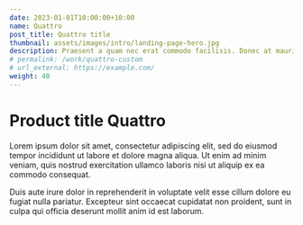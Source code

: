 ```yaml
---
date: 2023-01-01T10:00:00+10:00
name: Quattro
post_title: Quattro title
thumbnail: assets/images/intro/landing-page-hero.jpg
description: Praesent a quam nec erat commodo facilisis. Donec at mauris.
# permalink: /work/quattro-custom
# url_external: https://example.com/
weight: 40
---
```


# Product title Quattro

Lorem ipsum dolor sit amet, consectetur adipiscing elit, sed do eiusmod tempor incididunt ut labore et dolore magna aliqua. Ut enim ad minim veniam, quis nostrud exercitation ullamco laboris nisi ut aliquip ex ea commodo consequat.

Duis aute irure dolor in reprehenderit in voluptate velit esse cillum dolore eu fugiat nulla pariatur. Excepteur sint occaecat cupidatat non proident, sunt in culpa qui officia deserunt mollit anim id est laborum.
